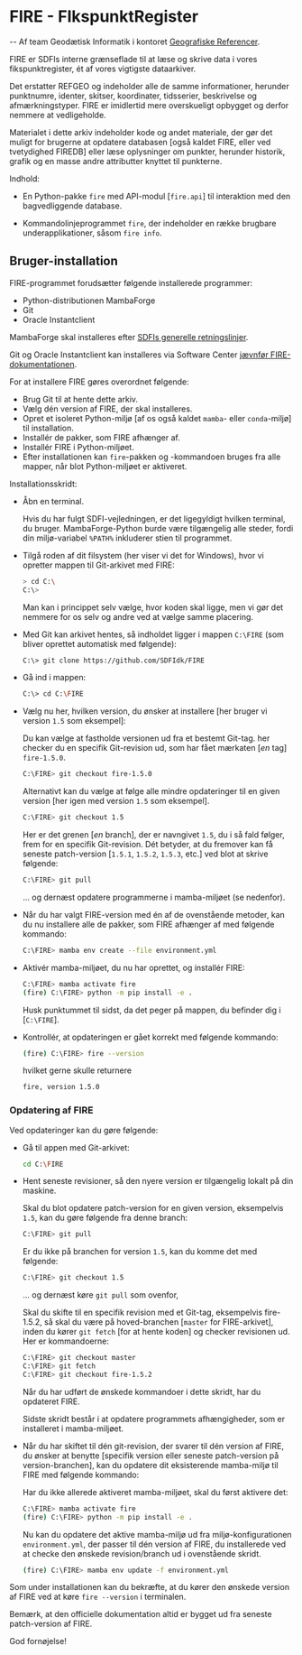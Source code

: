 # FIRE - FIkspunktRegister

-- Af team Geodætisk Informatik i kontoret [Geografiske Referencer][GRF].

[GRF]: https://sdfi.dk/om-os/organisation/geografiske-referencer


FIRE er SDFIs interne grænseflade til at læse og skrive data i vores
fikspunktregister, ét af vores vigtigste dataarkiver.

Det erstatter REFGEO og indeholder alle de samme informationer, herunder
punktnumre, identer, skitser, koordinater, tidsserier, beskrivelse og
afmærkningstyper. FIRE er imidlertid mere overskueligt opbygget og derfor
nemmere at vedligeholde.

Materialet i dette arkiv indeholder kode og andet materiale, der gør det muligt
for brugerne at opdatere databasen [også kaldet FIRE, eller ved tvetydighed
FIREDB] eller læse oplysninger om punkter, herunder historik, grafik og en
masse andre attributter knyttet til punkterne.

Indhold:

*   En Python-pakke `fire` med API-modul [`fire.api`] til interaktion med den
    bagvedliggende database.

*   Kommandolinjeprogrammet `fire`, der indeholder en
    række brugbare underapplikationer, såsom `fire info`.

[GNU Gama]: https://www.gnu.org/software/gama/


## Bruger-installation

FIRE-programmet forudsætter følgende installerede programmer:

*   Python-distributionen MambaForge
*   Git
*   Oracle Instantclient

MambaForge skal installeres efter [SDFIs generelle retningslinjer][pydist].

Git og Oracle Instantclient kan installeres via Software Center [jævnfør FIRE-dokumentationen][Git og Oracle].

[pydist]: https://sdfidk.github.io/SDFIPython/setup.html
[Git og Oracle]: https://sdfidk.github.io/FIRE/installation.html

For at installere FIRE gøres overordnet følgende:

*   Brug Git til at hente dette arkiv.
*   Vælg dén version af FIRE, der skal installeres.
*   Opret et isoleret Python-miljø [af os også kaldet `mamba`- eller
    `conda`-miljø] til installation.
*   Installér de pakker, som FIRE afhænger af.
*   Installér FIRE i Python-miljøet.
*   Efter installationen kan `fire`-pakken og -kommandoen bruges fra alle
    mapper, når blot Python-miljøet er aktiveret.

Installationsskridt:

*   Åbn en terminal.

    Hvis du har fulgt SDFI-vejledningen, er det ligegyldigt hvilken terminal, du
    bruger. MambaForge-Python burde være tilgængelig alle steder, fordi din
    miljø-variabel `%PATH%` inkluderer stien til programmet.

*   Tilgå roden af dit filsystem (her viser vi det for Windows), hvor vi
    opretter mappen til Git-arkivet med FIRE:

    ```sh
    > cd C:\
    C:\>
    ```

    Man kan i princippet selv vælge, hvor koden skal ligge, men vi gør det
    nemmere for os selv og andre ved at vælge samme placering.

*   Med Git kan arkivet hentes, så indholdet ligger i mappen `C:\FIRE`
    (som bliver oprettet automatisk med følgende):

    ```sh
    C:\> git clone https://github.com/SDFIdk/FIRE
    ```

*   Gå ind i mappen:

    ```sh
    C:\> cd C:\FIRE
    ```

*   Vælg nu her, hvilken version, du ønsker at installere [her bruger vi version
    `1.5` som eksempel]:

    Du kan vælge at fastholde versionen ud fra et bestemt Git-tag. her checker
    du en specifik Git-revision ud, som har fået mærkaten [*en* tag]
    `fire-1.5.0`.

    ```sh
    C:\FIRE> git checkout fire-1.5.0
    ```

    Alternativt kan du vælge at følge alle mindre opdateringer til en given
    version [her igen med version `1.5` som eksempel].

    ```sh
    C:\FIRE> git checkout 1.5
    ```

    Her er det grenen [*en* branch], der er navngivet `1.5`, du i så fald
    følger, frem for en specifik Git-revision. Dét betyder, at du fremover kan
    få seneste patch-version [`1.5.1`, `1.5.2`, `1.5.3`, etc.] ved blot at
    skrive følgende:

    ```sh
    C:\FIRE> git pull
    ```

    ... og dernæst opdatere programmerne i mamba-miljøet (se nedenfor).

*   Når du har valgt FIRE-version med én af de ovenstående metoder, kan du nu
    installere alle de pakker, som FIRE afhænger af med følgende kommando:

    ```sh
    C:\FIRE> mamba env create --file environment.yml
    ```

*   Aktivér mamba-miljøet, du nu har oprettet, og installér FIRE:

    ```sh
    C:\FIRE> mamba activate fire
    (fire) C:\FIRE> python -m pip install -e .
    ```

    Husk punktummet til sidst, da det peger på mappen, du befinder dig i
    [`C:\FIRE`].

*   Kontrollér, at opdateringen er gået korrekt med følgende kommando:

    ```sh
    (fire) C:\FIRE> fire --version
    ```

    hvilket gerne skulle returnere

    ```sh
    fire, version 1.5.0
    ```

### Opdatering af FIRE

Ved opdateringer kan du gøre følgende:

*   Gå til appen med Git-arkivet:

    ```sh
    cd C:\FIRE
    ```

*   Hent seneste revisioner, så den nyere version er tilgængelig lokalt på din maskine.

    Skal du blot opdatere patch-version for en given version, eksempelvis `1.5`,
    kan du gøre følgende fra denne branch:

    ```sh
    C:\FIRE> git pull
    ```

    Er du ikke på branchen for version `1.5`, kan du komme det med følgende:

    ```sh
    C:\FIRE> git checkout 1.5
    ```

    ... og dernæst køre `git pull` som ovenfor,

    Skal du skifte til en specifik revision med et Git-tag, eksempelvis
    fire-1.5.2, så skal du være på hoved-branchen [`master` for FIRE-arkivet],
    inden du kører `git fetch` [for at hente koden] og checker revisionen ud.
    Her er kommandoerne:

    ```sh
    C:\FIRE> git checkout master
    C:\FIRE> git fetch
    C:\FIRE> git checkout fire-1.5.2
    ```

    Når du har udført de ønskede kommandoer i dette skridt, har du opdateret FIRE.

    Sidste skridt består i at opdatere programmets afhængigheder, som er installeret i mamba-miljøet.

*   Når du har skiftet til dén git-revision, der svarer til dén version af FIRE,
    du ønsker at benytte [specifik version eller seneste patch-version på
    version-branchen], kan du opdatere dit eksisterende mamba-miljø til FIRE
    med følgende kommando:

    Har du ikke allerede aktiveret mamba-miljøet, skal du først aktivere det:

    ```sh
    C:\FIRE> mamba activate fire
    (fire) C:\FIRE> python -m pip install -e .
    ```

    Nu kan du opdatere det aktive mamba-miljø ud fra miljø-konfigurationen
    `environment.yml`, der passer til dén version af FIRE, du installerede ved
    at checke den ønskede revision/branch ud i ovenstående skridt.

    ```sh
    (fire) C:\FIRE> mamba env update -f environment.yml
    ```

Som under installationen kan du bekræfte, at du kører den ønskede version af FIRE ved at køre `fire --version` i terminalen.

Bemærk, at den officielle dokumentation altid er bygget ud fra seneste patch-version af FIRE.

God fornøjelse!
